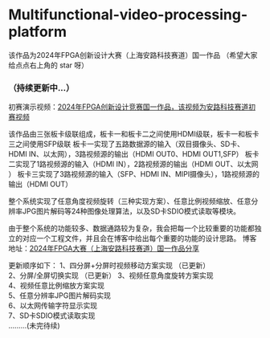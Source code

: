 # Multifunctional-video-processing-platform
该作品为2024年FPGA创新设计大赛（上海安路科技赛道）国一作品  （希望大家给点点右上角的 star 呀）
### （持续更新中...）

初赛演示视频：[2024年FPGA创新设计竞赛国一作品，该视频为安路科技赛道初赛视频]( https://www.bilibili.com/video/BV1K8zdYuEAu/?share_source=copy_web&vd_source=d38841530cd28bd68603ca38364bd8a1)

该作品由三张板卡级联组成，板卡一和板卡二之间使用HDMI级联，板卡一和板卡三之间使用SFP级联
板卡一实现了五路数据源的输入（双目摄像头、SD卡、HDMI IN、以太网），3路视频源的输出（HDMI OUT0、HDMI OUT1,SFP）
板卡二实现了1路视频源的输入（HDMI IN），2路视频源的输出（HDMI OUT、以太网 ）
板卡三实现了3路视频源的输入（SFP、HDMI IN、MIPI摄像头），1路视频源的输出（HDMI OUT）

整个系统实现了任意角度视频旋转（三种实现方案）、任意比例视频缩放、任意分辨率JPG图片解码等24种图像处理算法，以及SD卡SDIO模式读取等模块。

由于整个系统的功能较多、数据通路较为复杂，我会把每一个比较重要的功能都独立的对应一个工程文件，并且会在博客中给出每个重要的功能的设计思路。
博客地址：[2024年FPGA大赛（上海安路科技赛道）国一作品分享](https://blog.csdn.net/weixin_53015183?type=blog)

更新顺序如下：
  1、四分屏+分屏时视频移动方案实现 （已更新）       
  2、分屏/全屏切换实现            （已更新） 
  3、视频任意角度旋转方案实现  
  4、视频任意比例缩放方案实现  
  5、任意分辨率JPG图片解码实现  
  6、以太网传输字符显示实现  
  7、SD卡SDIO模式读取实现  
  .........(未完待续)  
  





